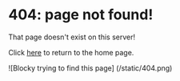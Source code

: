 # 404: page not found!

That page doesn't exist on this server!

Click [here](/) to return to the home page.

![Blocky trying to find this page]
(/static/404.png)
